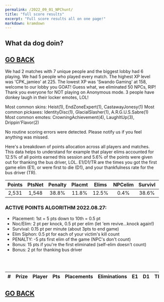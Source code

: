 ```yaml
---
permalink: /2022_09_01_NPChunt/
title: "full score results"
excerpt: "Full score results all on one page!"
markdown: kramdown
---
```

<script async src="https://pagead2.googlesyndication.com/pagead/js/adsbygoogle.js?client=ca-pub-7150318280681240"
     crossorigin="anonymous"></script>

## What da dog doin?
## [GO BACK](https://www.kaso.gg)

We had 2 matches with 7 unique people and the biggest lobby had 6 playing. We had 5 people who played every match. The highest XP level was 'CPK_jamieo' at 225. The lowest XP was 'Swando Gaming' at 158, welcome to our lobby you GOAT! Guess what, we eliminated 50 NPCs, RIP! Thank you everyone for NOT playing on Anonymous mode. 3 people have donkey laugh in their locker emotes, LOL!

Most common skins: Heist(1), EndZoneExpert(1), CastawayJonesy(1)
Most common pickaxes: IdentityDisc(1), GlacialSlasher(1), A.R.G.U.S.Sabre(1)
Most common emotes: CrowningAchievement(4), LaughItUp(3), Drippin'Flavor(2)

No routine scoring errors were detected. Please notify us if you feel anything was missed.

Here's a breakdown of points allocation across all players and matches. This data helps to understand for example that player elims accounted for 12.5% of all points earned this session and 5.6% of the points were given out for thanking the bus driver, LOL. E1/D1/TR are the times you got the first game elim (E1), or were first to die (D1), and your thankfulness rate for the bus driver (TR).  

| Points | PtsNet | Penalty | Placmt | Elims  | NPCelim | Survivl | Siphon | ThksBus |
| :----: | :----: | :----:  | :----: | :----: | :----:  | :----:  | :----: | :----:  |
|2,531|1,548|38.8%|11.8%|12.5%|0.4%|38.6%|10.5%|5.6%|

### ACTIVE POINTS ALGORITHM 2022.08.27:
- Placement: 1st = 5 pts down to 10th = 0.5 pt
- Noc/Elim: 2 pt per knock, 0.5 pt per elim (let 'em revive...knock again!)
- Survival: 0.15 pt per minute (about 3pts to end game)
- Elim Siphon: 0.5 pt for each of your victim's kill count
- PENALTY: -5 pts first elim of the game (NPC's don't count)
- Bonus: 15 pts if you're the first eliminated (self-elim doesn't count)
- Bonus: 2 pt for thanking bus driver
<br>
<br>

| #      | Prize | Player | Pts    | Placements | Eliminations | E1     | D1     | TR     | Lvl    | Skin   | Axe    |
| :----: | :---  | :---   | :----: | :---       | :---         | :----: | :----: | :----: | :----: | :----: | :----: |

## [GO BACK](https://www.kaso.gg)
